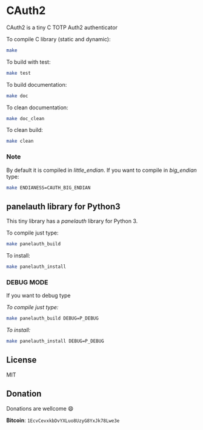 # CAuth2
CAuth2 is a tiny C TOTP Auth2 authenticator

To compile C library (static and dynamic):

```sh
make
```

To build with test:

```sh
make test
```

To build documentation:

```sh
make doc
```

To clean documentation:

```sh
make doc_clean
```

To clean build:

```sh
make clean
```

### Note

By default it is compiled in _little_endian_. If you want to compile in _big_endian_ type:

```sh
make ENDIANESS=CAUTH_BIG_ENDIAN
```

## panelauth library for Python3

This tiny library has a _panelauth_ library for Python 3.

To compile just type:

```sh
make panelauth_build
```

To install:

```sh
make panelauth_install
```

### DEBUG MODE

If you want to debug type

_To compile just type:_

```sh
make panelauth_build DEBUG=P_DEBUG
```

_To install:_

```sh
make panelauth_install DEBUG=P_DEBUG
```
## License
MIT

## Donation

Donations are wellcome :smile:

**Bitcoin**: `1EcvCevxkbDvYXLuo8UzyG8YxJk78Lwe3e`
